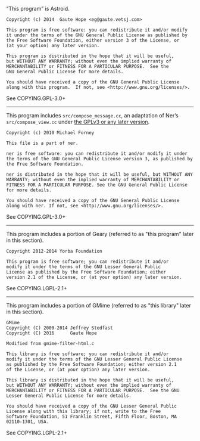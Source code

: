 
“This program” is Astroid.

    Copyright (c) 2014  Gaute Hope <eg@gaute.vetsj.com>

    This program is free software: you can redistribute it and/or modify
    it under the terms of the GNU General Public License as published by
    the Free Software Foundation, either version 3 of the License, or
    (at your option) any later version.

    This program is distributed in the hope that it will be useful,
    but WITHOUT ANY WARRANTY; without even the implied warranty of
    MERCHANTABILITY or FITNESS FOR A PARTICULAR PURPOSE.  See the
    GNU General Public License for more details.

    You should have received a copy of the GNU General Public License
    along with this program.  If not, see <http://www.gnu.org/licenses/>.

See COPYING.GPL-3.0+

------------------------------------------------------------------------

This program includes `src/compose_message.cc`, an adaptation of Ner’s
`src/compose_view.cc` under [the GPLv3 or any later version](https://github.com/gauteh/astroid/pull/44#issuecomment-215941539).

    Copyright (c) 2010 Michael Forney

    This file is a part of ner.

    ner is free software: you can redistribute it and/or modify it under
    the terms of the GNU General Public License version 3, as published by
    the Free Software Foundation.

    ner is distributed in the hope that it will be useful, but WITHOUT ANY
    WARRANTY; without even the implied warranty of MERCHANTABILITY or
    FITNESS FOR A PARTICULAR PURPOSE. See the GNU General Public License
    for more details.

    You should have received a copy of the GNU General Public License
    along with ner. If not, see <http://www.gnu.org/licenses/>.

See COPYING.GPL-3.0+

------------------------------------------------------------------------

This program includes a portion of Geary (referred to as "this program"
later in this section).

    Copyright 2012-2014 Yorba Foundation

    This program is free software; you can redistribute it and/or
    modify it under the terms of the GNU Lesser General Public
    License as published by the Free Software Foundation; either
    version 2.1 of the License, or (at your option) any later version.

See COPYING.LGPL-2.1+

------------------------------------------------------------------------

This program includes a portion of GMime (referred to as "this library"
later in this section).

    GMime
    Copyright (C) 2000-2014 Jeffrey Stedfast
    Copyright (C) 2016      Gaute Hope

    Modified from gmime-filter-html.c

    This library is free software; you can redistribute it and/or
    modify it under the terms of the GNU Lesser General Public License
    as published by the Free Software Foundation; either version 2.1
    of the License, or (at your option) any later version.

    This library is distributed in the hope that it will be useful,
    but WITHOUT ANY WARRANTY; without even the implied warranty of
    MERCHANTABILITY or FITNESS FOR A PARTICULAR PURPOSE.  See the GNU
    Lesser General Public License for more details.

    You should have received a copy of the GNU Lesser General Public
    License along with this library; if not, write to the Free
    Software Foundation, 51 Franklin Street, Fifth Floor, Boston, MA
    02110-1301, USA.

See COPYING.LGPL-2.1+
